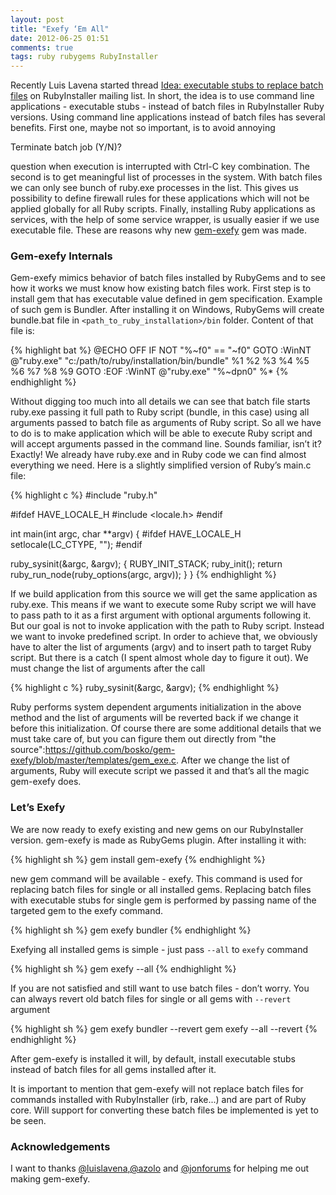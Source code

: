 ```yaml
---
layout: post
title: "Exefy ‘Em All"
date: 2012-06-25 01:51
comments: true
tags: ruby rubygems RubyInstaller
---
```

Recently Luis Lavena started thread [Idea: executable stubs to replace batch files](https://groups.google.com/d/topic/rubyinstaller/fQCuPfiuuRc/discussion) on RubyInstaller mailing list. In short, the idea is to use command line applications - executable stubs - instead of batch files in RubyInstaller Ruby versions. Using command line applications instead of batch files has several benefits. First one, maybe not so important, is to avoid annoying

Terminate batch job (Y/N)?

question when execution is interrupted with Ctrl-C key combination. The second is to get meaningful list of processes in the system. With batch files we can only see bunch of ruby.exe processes in the list. This gives us possibility to define firewall rules for these applications which will not be applied globally for all Ruby scripts. Finally, installing Ruby applications as services, with the help of some service wrapper, is usually easier if we use executable file. These are reasons why new [gem-exefy](http://github.com/bosko/gem-exefy) gem was made.

### Gem-exefy Internals

Gem-exefy mimics behavior of batch files installed by RubyGems and to see how it works we must know how existing batch files work. First step is to install gem that has executable value defined in gem specification. Example of such gem is Bundler. After installing it on Windows, RubyGems will create bundle.bat file in `<path_to_ruby_installation>/bin` folder. Content of that file is:

{% highlight bat %}
@ECHO OFF
IF NOT "%~f0" == "~f0" GOTO :WinNT
@"ruby.exe" "c:/path/to/ruby/installation/bin/bundle" %1 %2 %3 %4 %5 %6 %7 %8 %9
GOTO :EOF
:WinNT
@"ruby.exe" "%~dpn0" %*
{% endhighlight %}

Without digging too much into all details we can see that batch file starts ruby.exe passing it full path to Ruby script (bundle, in this case) using all arguments passed to batch file as arguments of Ruby script. So all we have to do is to make application which will be able to execute Ruby script and will accept arguments passed in the command line. Sounds familiar, isn’t it? Exactly! We already have ruby.exe and in Ruby code we can find almost everything we need. Here is a slightly simplified version of Ruby’s main.c file:

{% highlight c %}
#include "ruby.h"

#ifdef HAVE_LOCALE_H
#include <locale.h>
#endif

int
main(int argc, char **argv)
{
#ifdef HAVE_LOCALE_H
  setlocale(LC_CTYPE, "");
#endif

  ruby_sysinit(&argc, &argv);
  {
    RUBY_INIT_STACK;
    ruby_init();
    return ruby_run_node(ruby_options(argc, argv));
  }
}
{% endhighlight %}

If we build application from this source we will get the same application as ruby.exe. This means if we want to execute some Ruby script we will have to pass path to it as a first argument with optional arguments following it. But our goal is not to invoke application with the path to Ruby script. Instead we want to invoke predefined script. In order to achieve that, we obviously have to alter the list of arguments (argv) and to insert path to target Ruby script. But there is a catch (I spent almost whole day to figure it out). We must change the list of arguments after the call

{% highlight c %}
ruby_sysinit(&argc, &argv);
{% endhighlight %}

Ruby performs system dependent arguments initialization in the above method and the list of arguments will be reverted back if we change it before this initialization. Of course there are some additional details that we must take care of, but you can figure them out directly from "the source":https://github.com/bosko/gem-exefy/blob/master/templates/gem_exe.c. After we change the list of arguments, Ruby will execute script we passed it and that’s all the magic gem-exefy does.

### Let’s Exefy

We are now ready to exefy existing and new gems on our RubyInstaller version. gem-exefy is made as RubyGems plugin. After installing it with:

{% highlight sh %}
gem install gem-exefy
{% endhighlight %}

new gem command will be available - exefy. This command is used for replacing batch files for single or all installed gems. Replacing batch files with executable stubs for single gem is performed by passing name of the targeted gem to the exefy command.

{% highlight sh %}
gem exefy bundler
{% endhighlight %}

Exefying all installed gems is simple - just pass `--all` to `exefy` command

{% highlight sh %}
gem exefy --all
{% endhighlight %}

If you are not satisfied and still want to use batch files - don’t worry. You can always revert old batch files for single or all gems with `--revert` argument

{% highlight sh %}
gem exefy bundler --revert
gem exefy --all --revert
{% endhighlight %}

After gem-exefy is installed it will, by default, install executable stubs instead of batch files for all gems installed after it.

It is important to mention that gem-exefy will not replace batch files for commands installed with RubyInstaller (irb, rake...) and are part of Ruby core. Will support for converting these batch files be implemented is yet to be seen.

### Acknowledgements

I want to thanks [@luislavena](https://github.com/luislavena),[@azolo](https://github.com/azolo) and [@jonforums](https://github.com/jonforums) for helping me out making gem-exefy.
